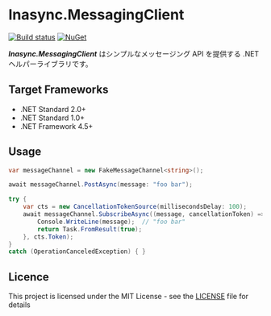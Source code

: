 # Inasync.MessagingClient
[![Build status](https://ci.appveyor.com/api/projects/status/9ms1bjmyijv1hnf1/branch/master?svg=true)](https://ci.appveyor.com/project/inasync/messagingclient/branch/master)
[![NuGet](https://img.shields.io/nuget/v/Inasync.MessagingClient.svg)](https://www.nuget.org/packages/Inasync.MessagingClient/)

***Inasync.MessagingClient*** はシンプルなメッセージング API を提供する .NET ヘルパーライブラリです。

## Target Frameworks
- .NET Standard 2.0+
- .NET Standard 1.0+
- .NET Framework 4.5+


## Usage
```cs
var messageChannel = new FakeMessageChannel<string>();

await messageChannel.PostAsync(message: "foo bar");

try {
    var cts = new CancellationTokenSource(millisecondsDelay: 100);
    await messageChannel.SubscribeAsync((message, cancellationToken) => {
        Console.WriteLine(message);  // "foo bar"
        return Task.FromResult(true);
    }, cts.Token);
}
catch (OperationCanceledException) { }
```


## Licence
This project is licensed under the MIT License - see the [LICENSE](LICENSE) file for details

